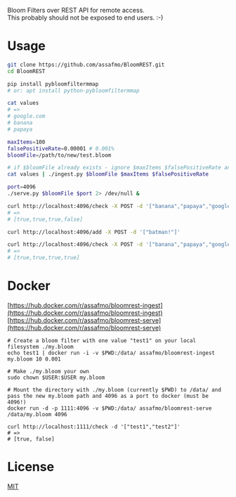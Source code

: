 Bloom Filters over REST API for remote access.  
This probably should not be exposed to end users. :-)  

# Usage
```bash
git clone https://github.com/assafmo/BloomREST.git
cd BloomREST

pip install pybloomfiltermmap
# or: apt install python-pybloomfiltermmap

cat values
# => 
# google.com
# banana
# papaya

maxItems=100
falsePositiveRate=0.00001 # 0.001%
bloomFile=/path/to/new/test.bloom

# if $bloomFile already exists - ignore $maxItems $falsePositiveRate and just add the values to it
cat values | ./ingest.py $bloomFile $maxItems $falsePositiveRate 

port=4096
./serve.py $bloomFile $port 2> /dev/null &

curl http://localhost:4096/check -X POST -d '["banana","papaya","google.com","batman!"]'
# =>
# [true,true,true,false]

curl http://localhost:4096/add -X POST -d '["batman!"]'

curl http://localhost:4096/check -X POST -d '["banana","papaya","google.com","batman!"]'
# =>
# [true,true,true,true]
```
# Docker
[https://hub.docker.com/r/assafmo/bloomrest-ingest](https://hub.docker.com/r/assafmo/bloomrest-ingest)  
[https://hub.docker.com/r/assafmo/bloomrest-serve](https://hub.docker.com/r/assafmo/bloomrest-serve)

```
# Create a bloom filter with one value "test1" on your local filesystem ./my.bloom
echo test1 | docker run -i -v $PWD:/data/ assafmo/bloomrest-ingest my.bloom 10 0.001

# Make ./my.bloom your own
sudo chown $USER:$USER my.bloom

# Mount the directory with ./my.bloom (currently $PWD) to /data/ and pass the new my.bloom path and 4096 as a port to docker (must be 4096!)
docker run -d -p 1111:4096 -v $PWD:/data/ assafmo/bloomrest-serve /data/my.bloom 4096

curl http://localhost:1111/check -d '["test1","test2"]'                                      
# =>
# [true, false]
```

# License
[MIT](/LICENSE.md)
